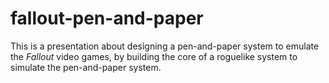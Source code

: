 # fallout-pen-and-paper

This is a presentation about designing a pen-and-paper system to emulate
the *Fallout* video games, by building the core of a roguelike system to
simulate the pen-and-paper system.
